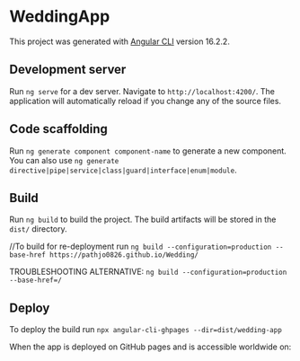 # WeddingApp

This project was generated with [Angular CLI](https://github.com/angular/angular-cli) version 16.2.2.

## Development server

Run `ng serve` for a dev server. Navigate to `http://localhost:4200/`. The application will automatically reload if you change any of the source files.

## Code scaffolding

Run `ng generate component component-name` to generate a new component. You can also use `ng generate directive|pipe|service|class|guard|interface|enum|module`.

## Build

Run `ng build` to build the project. The build artifacts will be stored in the `dist/` directory.

//To build for re-deployment run `ng build --configuration=production --base-href https://pathjo0826.github.io/Wedding/`

TROUBLESHOOTING ALTERNATIVE: `ng build --configuration=production --base-href=/`

## Deploy

To deploy the build run `npx angular-cli-ghpages --dir=dist/wedding-app` 

When the app is deployed on GitHub pages and is accessible worldwide on:  
